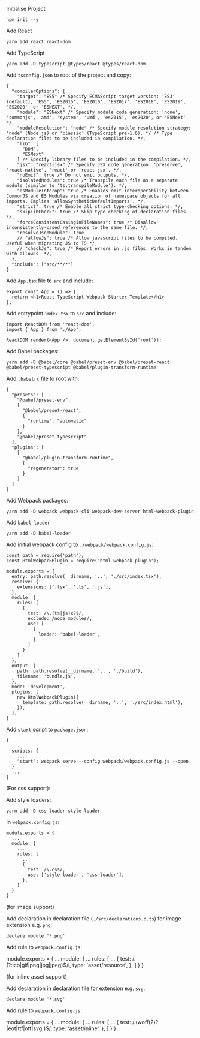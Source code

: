 Initialise Project

```
npm init --y
```

Add React

```
yarn add react react-dom
```

Add TypeScript

```
yarn add -D typescript @types/react @types/react-dom
```

Add `tsconfig.json` to root of the project and copy:

```
{
  "compilerOptions": {
    "target": "ES5" /* Specify ECMAScript target version: 'ES3' (default), 'ES5', 'ES2015', 'ES2016', 'ES2017', 'ES2018', 'ES2019', 'ES2020', or 'ESNEXT'. */,
    "module": "ESNext" /* Specify module code generation: 'none', 'commonjs', 'amd', 'system', 'umd', 'es2015', 'es2020', or 'ESNext'. */,
    "moduleResolution": "node" /* Specify module resolution strategy: 'node' (Node.js) or 'classic' (TypeScript pre-1.6). */ /* Type declaration files to be included in compilation. */,
    "lib": [
      "DOM",
      "ESNext"
    ] /* Specify library files to be included in the compilation. */,
    "jsx": "react-jsx" /* Specify JSX code generation: 'preserve', 'react-native', 'react' or 'react-jsx'. */,
    "noEmit": true /* Do not emit outputs. */,
    "isolatedModules": true /* Transpile each file as a separate module (similar to 'ts.transpileModule'). */,
    "esModuleInterop": true /* Enables emit interoperability between CommonJS and ES Modules via creation of namespace objects for all imports. Implies 'allowSyntheticDefaultImports'. */,
    "strict": true /* Enable all strict type-checking options. */,
    "skipLibCheck": true /* Skip type checking of declaration files. */,
    "forceConsistentCasingInFileNames": true /* Disallow inconsistently-cased references to the same file. */,
    "resolveJsonModule": true
    // "allowJs": true /* Allow javascript files to be compiled. Useful when migrating JS to TS */,
    // "checkJs": true /* Report errors in .js files. Works in tandem with allowJs. */,
  },
  "include": ["src/**/*"]
}

```

Add `App.tsx` file to `src` and include:

```
export const App = () => {
  return <h1>React TypeScript Webpack Starter Template</h1>
};

```

Add entrypoint `index.tsx` to `src` and include:

```
import ReactDOM from 'react-dom';
import { App } from './App';

ReactDOM.render(<App />, document.getElementById('root'));

```

Add Babel packages:

```
yarn add -D @babel/core @babel/preset-env @babel/preset-react @babel/preset-typescript @babel/plugin-transform-runtime
```

Add `.babelrc` file to root with:

```
{
  "presets": [
    "@babel/preset-env",
    [
      "@babel/preset-react",
      {
        "runtime": "automatic"
      }
    ],
    "@babel/preset-typescript"
  ],
  "plugins": [
    [
      "@babel/plugin-transform-runtime",
      {
        "regenerator": true
      }
    ]
  ]
}

```

Add Webpack packages:

```
yarn add -D webpack webpack-cli webpack-dev-server html-webpack-plugin
```

Add `babel-loader`

```
yarn add -D babel-loader
```

Add initial webpack config to `./webpack/webpack.config.js`:

```
const path = require('path');
const HtmlWebpackPlugin = require('html-webpack-plugin');

module.exports = {
  entry: path.resolve(__dirname, '..', './src/index.tsx'),
  resolve: {
    extensions: ['.tsx', '.ts', '.js'],
  },
  module: {
    rules: [
      {
        test: /\.(ts|js)x?$/,
        exclude: /node_modules/,
        use: [
          {
            loader: 'babel-loader',
          }
        ]
      }
    ]
  },
  output: {
    path: path.resolve(__dirname, '..', './build'),
    filename: 'bundle.js',
  },
  mode: 'development',
  plugins: [
    new HtmlWebpackPlugin({
      template: path.resolve(__dirname, '..', './src/index.html'),
    }),
  ],
}

```

Add `start` script to `package.json`:

```
{
  ...
  scripts: {
    ...
    "start": webpack serve --config webpack/webpack.config.js --open
  }
  ...
}
```

(For css support):

Add style loaders:

```
yarn add -D css-loader style-loader
```

In `webpack.config.js`:

```
module.exports = {
  ...
  module: {
    ...
    rules: [
      ...
      {
        test: /\.css/,
        use: ['style-loader', 'css-loader'],
      },
    ]
  }
}
```

(for image support)

Add declaration in declaration file (`./src/declarations.d.ts`) for image extension e.g. `png`:

```
declare module '*.png'
```

Add rule to `webpack.config.js`:

module.exports = {
  ...
  module: {
    ...
    rules: [
      ...
      {
        test: /\.(?:ico|gif|png|jpg|jpeg)$/i,
        type: 'asset/resource',
      },
    ]
  }
}

(for inline asset support)

Add declaration in declaration file for extension e.g. `svg`:

```
declare module '*.svg'
```

Add rule to `webpack.config.js`:

module.exports = {
  ...
  module: {
    ...
    rules: [
      ...
      {
        test: /\.(woff(2)?|eot|ttf|otf|svg|)$/,
        type: 'asset/inline',
      },
    ]
  }
}


